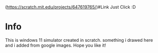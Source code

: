 (https://scratch.mit.edu/projects/647619765/)#Link
Just Click :D
# Info
This is windows 11 simulator created in scratch. something i drawed here and i added from google images. Hope you like it!
